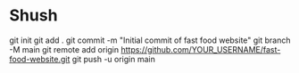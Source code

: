 # Shush
git init
git add .
git commit -m "Initial commit of fast food website"
git branch -M main
git remote add origin https://github.com/YOUR_USERNAME/fast-food-website.git
git push -u origin main
